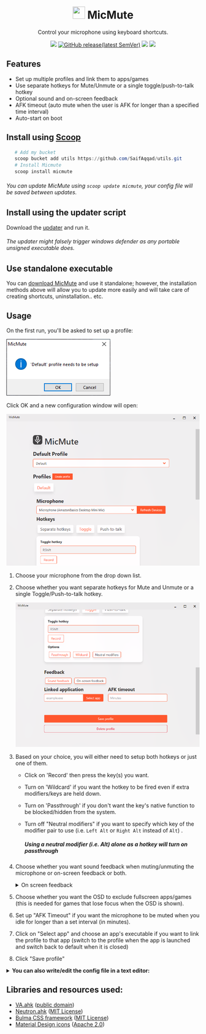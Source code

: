 <h1 align="center">
    <img src="./src/resources/MicMute.ico" width="32" height="32"></img>
    MicMute
</h1>
<p align="center">
    Control your microphone using keyboard shortcuts.
</p>
<p align="center">
    <a href="https://github.com/SaifAqqad/AHK_MicMute/actions?query=workflow%3Acompile_prerelease"><img src="https://img.shields.io/github/workflow/status/SaifAqqad/AHK_MicMute/compile_prerelease?style=for-the-badge"></img></a>
    <a href="https://github.com/SaifAqqad/AHK_MicMute/releases/latest"><img alt="GitHub release(latest SemVer)"src="https://img.shields.io/github/v/release/SaifAqqad/AHK_MicMute?label=latest&sort=semver&style=for-the-badge"></a>
    <a href="https://github.com/SaifAqqad/AHK_MicMute/releases/latest"><img src="https://img.shields.io/github/downloads/SaifAqqad/AHK_MicMute/total?style=for-the-badge"></img></a>
    <a href="https://www.autohotkey.com/docs/AHKL_ChangeLog.htm#v1.1.33.02"><img src="https://img.shields.io/badge/AHK-v1.1.33.02-brightgreen?style=for-the-badge"></img></a>
</p>

## Features

   * Set up multiple profiles and link them to apps/games
   * Use separate hotkeys for Mute/Unmute or a single toggle/push-to-talk hotkey
   * Optional sound and on-screen feedback
   * AFK timeout (auto mute when the user is AFK for longer than a specified time interval)
   * Auto-start on boot

## Install using [Scoop](https://scoop.sh)

   ```powershell
      # Add my bucket
      scoop bucket add utils https://github.com/SaifAqqad/utils.git
      # Install Micmute
      scoop install micmute
   ```
   ###### You can update MicMute using `scoop update micmute`, your config file will be saved between updates.

## Install using the updater script
   Download the [updater](https://github.com/SaifAqqad/AHK_MicMute/releases/latest/download/updater.exe) and run it.
  ###### The updater might falsely trigger windows defender as any portable unsigned executable does.
## Use standalone executable
   You can [download MicMute](https://github.com/SaifAqqad/AHK_MicMute/releases/latest/download/MicMute.exe) and use it standalone; however, the installation methods above will allow you to update more easily and will take care of creating shortcuts, uninstallation.. etc.

## Usage

On the first run, you'll be asked to set up a profile:

![](./src/resources/firstsetupdialog.png)

Click OK and a new configuration window will open:

![](./src/resources/configwindow_1.png)


1. Choose your microphone from the drop down list.

2. Choose whether you want separate hotkeys for Mute and Unmute or a single Toggle/Push-to-talk hotkey.

      ![](./src/resources/configwindow_2.png)


3. Based on your choice, you will either need to setup both hotkeys or just one of them.
        
   - Click on 'Record' then press the key(s) you want.
   - Turn on 'Wildcard' if you want the hotkey to be fired even if extra modifiers/keys are held down.
   - Turn on 'Passthrough' if you don't want the key's native function to be blocked/hidden from the system.
   - Turn off "Neutral modifiers" if you want to specify which key of the modifier pair to use (i.e. `Left Alt` or `Right Alt` instead of `Alt`) .
      
      ##### Using a neutral modifier (i.e. Alt) alone as a hotkey will turn on passthrough
   
4. Choose whether you want sound feedback when muting/unmuting the microphone or on-screen feedback or both.



   <details><summary>On screen feedback</summary>
   
   ![](./src/resources/OSD.gif)
   
   </details>

5. Choose whether you want the OSD to exclude fullscreen apps/games (this is needed for games that lose focus when the OSD is shown).

7. Set up "AFK Timeout" if you want the microphone to be muted when you idle for longer than a set interval (in minutes).

8. Click on "Select app" and choose an app's executable if you want to link the profile to that app (switch to the profile when the app is launched and switch back to default when it is closed)

9. Click "Save profile"


<details><summary><b>You can also write/edit the config file in a text editor:</b></summary> 

## Editing the config file
 Hold shift when asked to setup a profile or when clicking "Edit configuration" from the tray menu, and the config file will open in a text editor

![](./src/resources/firstsetupdialog.png)

```json
{
    "DefaultProfile": "Default",
    "Profiles": [
        {
            "afkTimeout": "2",
            "ExcludeFullscreen": 1,
            "LinkedApp": "",
            "Microphone": "Microphone (AmazonBasics Desktop Mini Mic)",
            "MuteHotkey": "*RShift",
            "OnscreenFeedback": 1,
            "OSDPos": {
                "x": "96",
                "y": "998"
            },
            "ProfileName": "Default",
            "PushToTalk": 0,
            "SoundFeedback": 1,
            "UnmuteHotkey": "*RShift",
            "UpdateWithSystem": 1
        }
    ]
}
```

</details>

## Libraries and resources used:

   * [VA.ahk](https://autohotkey.com/board/topic/21984-vista-audio-control-functions/) ([public domain](https://autohotkey.com/board/topic/36032-lexikos-default-copyright-license/))
   * [Neutron.ahk](https://github.com/G33kDude/Neutron.ahk) ([MIT License](https://github.com/G33kDude/Neutron.ahk/blob/master/LICENSE))
   * [Bulma CSS framework](https://bulma.io/) ([MIT License](https://github.com/jgthms/bulma/blob/master/LICENSE))
   * [Material Design icons](https://github.com/Templarian/MaterialDesign) ([Apache 2.0](https://github.com/Templarian/MaterialDesign/blob/master/LICENSE))
